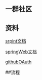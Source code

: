 ## 一群社区

## 资料
[srpint文档](https://spring.io/guides)

[springWeb文档](https://spring.io/guides/gs/serving-web-content/)

[githubOAuth](https://developer.github.com/apps/building-oauth-apps/creating-an-oauth-app/)

##流程
